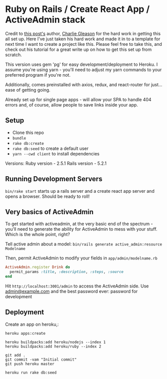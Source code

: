 # Ruby on Rails / Create React App / ActiveAdmin stack

Credit to [this post's](https://dev.to/heroku/a-rock-solid-modern-web-stackrails-5-api--activeadmin--create-react-app-on-heroku-jfm) author, [Charlie Gleason](https://dev.to/superhighfives) for the hard work in getting this all set up. Here I've just taken his hard work and made it in to a template for next time I want to create a project like this. Please feel free to take this, and check out his tutorial for a great write up on how to get this set up from scratch.

This version uses gem 'pg' for easy development/deployment to Heroku. I assume you're using yarn - you'll need to adjust my yarn commands to your preferred program if you're not. 

Additionally, comes preinstalled with axios, redux, and react-router for just... ease of getting going.

Already set up for single page apps - will allow your SPA to handle 404 errors
and, of course, allow people to save links inside your app.

## Setup

* Clone this repo
* `bundle`
* `rake db:create`
* `rake db:seed` to create a default user
* `yarn --cwd client` to install dependencies


Versions:
Ruby version - 2.5.1
Rails version - 5.2.1

## Running Development Servers

`bin/rake start` starts up a rails server and a create react app server and opens a browser. Should be ready to roll!

## Very basics of ActiveAdmin

To get started with activeadmin, at the very basic end of the spectrum - you'll need to generate the ability for ActiveAdmin to mess with your stuff. Which is the whole point, right?

Tell active admin about a model:
`bin/rails generate active_admin:resource Modelname`

Then, permit ActiveAdmin to modify your fields in `app/admin/modelname.rb`
``` ruby
ActiveAdmin.register Drink do
  permit_params :title, :description, :steps, :source
end
```
Hit `http://localhost:3001/admin` to access the ActiveAdmin side. Use admin@example.com and the best password ever: password for development

## Deployment

Create an app on heroku,:

```
heroku apps:create

heroku buildpacks:add heroku/nodejs --index 1
heroku buildpacks:add heroku/ruby --index 2

git add .
git commit -vam "Initial commit"
git push heroku master

heroku run rake db:seed
```
